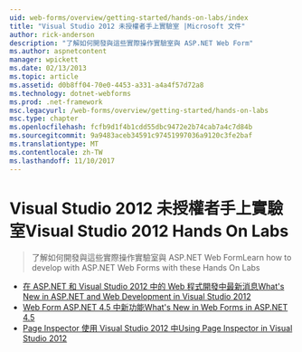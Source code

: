 ```yaml
---
uid: web-forms/overview/getting-started/hands-on-labs/index
title: "Visual Studio 2012 未授權者手上實驗室 |Microsoft 文件"
author: rick-anderson
description: "了解如何開發與這些實際操作實驗室與 ASP.NET Web Form"
ms.author: aspnetcontent
manager: wpickett
ms.date: 02/13/2013
ms.topic: article
ms.assetid: d0b8ff04-70e0-4453-a331-a4a4f57d72a8
ms.technology: dotnet-webforms
ms.prod: .net-framework
msc.legacyurl: /web-forms/overview/getting-started/hands-on-labs
msc.type: chapter
ms.openlocfilehash: fcfb9d1f4b1cdd55dbc9472e2b74cab7a4c7d84b
ms.sourcegitcommit: 9a9483aceb34591c97451997036a9120c3fe2baf
ms.translationtype: MT
ms.contentlocale: zh-TW
ms.lasthandoff: 11/10/2017
---
```

<a name="visual-studio-2012-hands-on-labs"></a><span data-ttu-id="58304-103">Visual Studio 2012 未授權者手上實驗室</span><span class="sxs-lookup"><span data-stu-id="58304-103">Visual Studio 2012 Hands On Labs</span></span>
====================
> <span data-ttu-id="58304-104">了解如何開發與這些實際操作實驗室與 ASP.NET Web Form</span><span class="sxs-lookup"><span data-stu-id="58304-104">Learn how to develop with ASP.NET Web Forms with these Hands On Labs</span></span>


- [<span data-ttu-id="58304-105">在 ASP.NET 和 Visual Studio 2012 中的 Web 程式開發中最新消息</span><span class="sxs-lookup"><span data-stu-id="58304-105">What's New in ASP.NET and Web Development in Visual Studio 2012</span></span>](whats-new-in-aspnet-and-web-development-in-visual-studio-2012.md)
- [<span data-ttu-id="58304-106">Web Form ASP.NET 4.5 中新功能</span><span class="sxs-lookup"><span data-stu-id="58304-106">What's New in Web Forms in ASP.NET 4.5</span></span>](whats-new-in-web-forms-in-aspnet-45.md)
- [<span data-ttu-id="58304-107">Page Inspector 使用 Visual Studio 2012 中</span><span class="sxs-lookup"><span data-stu-id="58304-107">Using Page Inspector in Visual Studio 2012</span></span>](using-page-inspector-in-visual-studio-2012.md)
